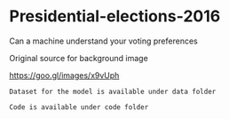 # Presidential-elections-2016
Can a machine understand your voting preferences

Original source for background image

https://goo.gl/images/x9vUph

```
Dataset for the model is available under data folder

Code is available under code folder
```


